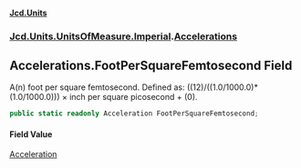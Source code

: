 #### [Jcd.Units](index.md 'index')
### [Jcd.Units.UnitsOfMeasure.Imperial](Jcd.Units.UnitsOfMeasure.Imperial.md 'Jcd.Units.UnitsOfMeasure.Imperial').[Accelerations](Accelerations.md 'Jcd.Units.UnitsOfMeasure.Imperial.Accelerations')

## Accelerations.FootPerSquareFemtosecond Field

A(n) foot per square femtosecond. Defined as: ((12)/((1.0/1000.0)*(1.0/1000.0))) × inch per square picosecond + (0).

```csharp
public static readonly Acceleration FootPerSquareFemtosecond;
```

#### Field Value
[Acceleration](Acceleration.md 'Jcd.Units.UnitTypes.Acceleration')